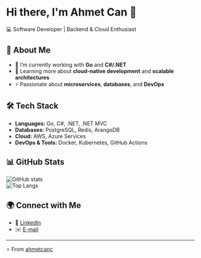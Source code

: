 # Hi there, I'm Ahmet Can 👋  

💻 Software Developer | Backend & Cloud Enthusiast  

## 🚀 About Me
- 🔭 I’m currently working with **Go** and **C#/.NET**
- 🌱 Learning more about **cloud-native development** and **scalable architectures**
- ⚡ Passionate about **microservices**, **databases**, and **DevOps**

## 🛠️ Tech Stack
- **Languages:** Go, C#, .NET, .NET MVC  
- **Databases:** PostgreSQL, Redis, ArangoDB  
- **Cloud:** AWS, Azure Services  
- **DevOps & Tools:** Docker, Kubernetes, GitHub Actions  

## 📊 GitHub Stats
![GitHub stats](https://github-readme-stats.vercel.app/api?username=ahmetcanc&show_icons=true&theme=radical)  
![Top Langs](https://github-readme-stats.vercel.app/api/top-langs/?username=ahmetcanc&layout=compact&theme=radical)  

## 🌍 Connect with Me
- 💼 [LinkedIn](https://www.linkedin.com/in/ahmet-can-ceylan/)
- ✉️ [E-mail](mailto:ahmetcanceylann81@gmail.com)  

---
⭐️ From [ahmetcanc](https://github.com/ahmetcanc)
